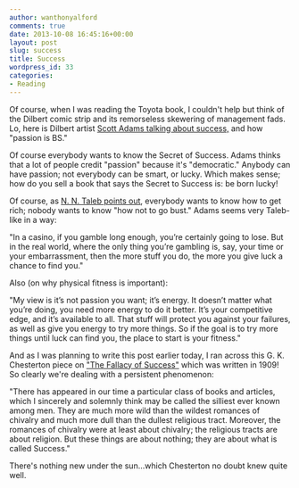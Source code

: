 ```yaml
---
author: wanthonyalford
comments: true
date: 2013-10-08 16:45:16+00:00
layout: post
slug: success
title: Success
wordpress_id: 33
categories:
- Reading
---
```


Of course, when I was reading the Toyota book, I couldn't help but think of the Dilbert comic strip and its remorseless skewering of management fads. Lo, here is Dilbert artist [Scott Adams talking about success,](http://www.businessinsider.com/dilbert-creator-scott-adams-says-passion-is-bs-2013-10) and how "passion is BS."

Of course everybody wants to know the Secret of Success. Adams thinks that a lot of people credit "passion" because it's "democratic." Anybody can have passion; not everybody can be smart, or lucky. Which makes sense; how do you sell a book that says the Secret to Success is: be born lucky!

Of course, as [N. N. Taleb points out](http://edge.org/response-detail/11174), everybody wants to know how to get rich; nobody wants to know "how not to go bust." Adams seems very Taleb-like in a way:

"In a casino, if you gamble long enough, you’re certainly going to lose. But in the real world, where the only thing you’re gambling is, say, your time or your embarrassment, then the more stuff you do, the more you give luck a chance to find you."

Also (on why physical fitness is important):

"My view is it’s not passion you want; it’s energy. It doesn’t matter what you’re doing, you need more energy to do it better. It’s your competitive edge, and it’s available to all. That stuff will protect you against your failures, as well as give you energy to try more things. So if the goal is to try more things until luck can find you, the place to start is your fitness."

And as I was planning to write this post earlier today, I ran across this G. K. Chesterton piece on ["The Fallacy of Success"](http://mustapha.svbtle.com/tfs) which was written in 1909! So clearly we're dealing with a persistent phenomenon:

"There has appeared in our time a particular class of books and articles, which I sincerely and solemnly think may be called the silliest ever known among men. They are much more wild than the wildest romances of chivalry and much more dull than the dullest religious tract. Moreover, the romances of chivalry were at least about chivalry; the religious tracts are about religion. But these things are about nothing; they are about what is called Success."

There's nothing new under the sun...which Chesterton no doubt knew quite well.
